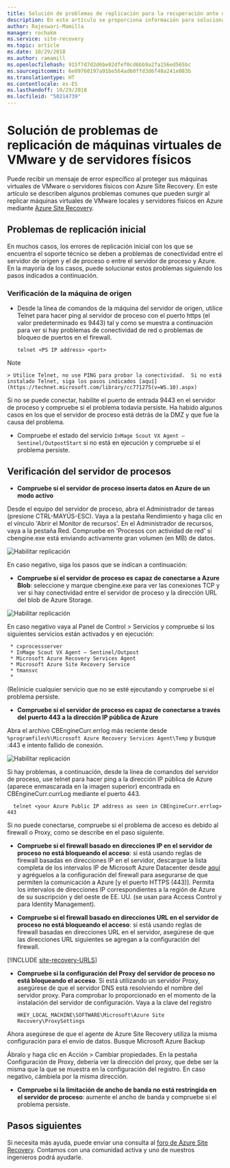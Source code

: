```yaml
---
title: Solución de problemas de replicación para la recuperación ante desastres de máquinas virtuales de VMware y servidores físicos en Azure con Azure Site Recovery | Microsoft Docs
description: En este artículo se proporciona información para solucionar problemas comunes de replicación durante la recuperación ante desastres de máquinas virtuales de VMware y servidores físicos en Azure con Azure Site Recovery.
author: Rajeswari-Mamilla
manager: rochakm
ms.service: site-recovery
ms.topic: article
ms.date: 10/29/2018
ms.author: ramamill
ms.openlocfilehash: 915f7d7d2d6be02dfef0cd6bb9a2fa156ed565bc
ms.sourcegitcommit: 6e09760197a91be564ad60ffd3d6f48a241e083b
ms.translationtype: HT
ms.contentlocale: es-ES
ms.lasthandoff: 10/29/2018
ms.locfileid: "50214739"
---
```

# <a name="troubleshoot-replication-issues-for-vmware-vms-and-physical-servers"></a>Solución de problemas de replicación de máquinas virtuales de VMware y de servidores físicos

Puede recibir un mensaje de error específico al proteger sus máquinas virtuales de VMware o servidores físicos con Azure Site Recovery. En este artículo se describen algunos problemas comunes que pueden surgir al replicar máquinas virtuales de VMware locales y servidores físicos en Azure mediante [Azure Site Recovery](site-recovery-overview.md).

## <a name="initial-replication-issues"></a>Problemas de replicación inicial

En muchos casos, los errores de replicación inicial con los que se encuentra el soporte técnico se deben a problemas de conectividad entre el servidor de origen y el de proceso o entre el servidor de proceso y Azure. En la mayoría de los casos, puede solucionar estos problemas siguiendo los pasos indicados a continuación.

### <a name="verify-the-source-machine"></a>Verificación de la máquina de origen
* Desde la línea de comandos de la máquina del servidor de origen, utilice Telnet para hacer ping al servidor de proceso con el puerto https (el valor predeterminado es 9443) tal y como se muestra a continuación para ver si hay problemas de conectividad de red o problemas de bloqueo de puertos en el firewall.

    `telnet <PS IP address> <port>`
> [!NOTE]
    > Utilice Telnet, no use PING para probar la conectividad.  Si no está instalado Telnet, siga los pasos indicados [aquí](https://technet.microsoft.com/library/cc771275(v=WS.10).aspx)

Si no se puede conectar, habilite el puerto de entrada 9443 en el servidor de proceso y compruebe si el problema todavía persiste. Ha habido algunos casos en los que el servidor de proceso está detrás de la DMZ y que fue la causa del problema.

* Compruebe el estado del servicio `InMage Scout VX Agent – Sentinel/OutpostStart` si no está en ejecución y compruebe si el problema persiste.   

## <a name="verify-the-process-server"></a>Verificación del servidor de procesos

* **Compruebe si el servidor de proceso inserta datos en Azure de un modo activo**

Desde el equipo del servidor de proceso, abra el Administrador de tareas (presione CTRL-MAYÚS-ESC). Vaya a la pestaña Rendimiento y haga clic en el vínculo 'Abrir el Monitor de recursos'. En el Administrador de recursos, vaya a la pestaña Red. Compruebe en 'Procesos con actividad de red' si cbengine.exe está enviando activamente gran volumen (en MB) de datos.

![Habilitar replicación](./media/vmware-azure-troubleshoot-replication/cbengine.png)

En caso negativo, siga los pasos que se indican a continuación:

* **Compruebe si el servidor de proceso es capaz de conectarse a Azure Blob**: seleccione y marque cbengine.exe para ver las conexiones TCP y ver si hay conectividad entre el servidor de proceso y la dirección URL del blob de Azure Storage.

![Habilitar replicación](./media/vmware-azure-troubleshoot-replication/rmonitor.png)

En caso negativo vaya al Panel de Control > Servicios y compruebe si los siguientes servicios están activados y en ejecución:

     * cxprocessserver
     * InMage Scout VX Agent – Sentinel/Outpost
     * Microsoft Azure Recovery Services Agent
     * Microsoft Azure Site Recovery Service
     * tmansvc
     *
(Re)inicie cualquier servicio que no se esté ejecutando y compruebe si el problema persiste.

* **Compruebe si el servidor de proceso es capaz de conectarse a través del puerto 443 a la dirección IP pública de Azure**

Abra el archivo CBEngineCurr.errlog más reciente desde `%programfiles%\Microsoft Azure Recovery Services Agent\Temp` y busque :443 e intento fallido de conexión.

![Habilitar replicación](./media/vmware-azure-troubleshoot-replication/logdetails1.png)

Si hay problemas, a continuación, desde la línea de comandos del servidor de proceso, use telnet para hacer ping a la dirección IP pública de Azure (aparece enmascarada en la imagen superior) encontrada en CBEngineCurr.currLog mediante el puerto 443.

      telnet <your Azure Public IP address as seen in CBEngineCurr.errlog>  443
Si no puede conectarse, compruebe si el problema de acceso es debido al firewall o Proxy, como se describe en el paso siguiente.


* **Compruebe si el firewall basado en direcciones IP en el servidor de proceso no está bloqueando el acceso**: si está usando reglas de firewall basadas en direcciones IP en el servidor, descargue la lista completa de los intervalos IP de Microsoft Azure Datacenter desde [aquí](https://www.microsoft.com/download/details.aspx?id=41653) y agréguelos a la configuración del firewall para asegurarse de que permiten la comunicación a Azure [y el puerto HTTPS (443)].  Permita los intervalos de direcciones IP correspondientes a la región de Azure de su suscripción y del oeste de EE. UU. (se usan para Access Control y para Identity Management).

* **Compruebe si el firewall basado en direcciones URL en el servidor de proceso no está bloqueando el acceso**: si está usando reglas de firewall basadas en direcciones URL en el servidor, asegúrese de que las direcciones URL siguientes se agregan a la configuración del firewall.

[!INCLUDE [site-recovery-URLS](../../includes/site-recovery-URLS.md)]  

* **Compruebe si la configuración del Proxy del servidor de proceso no está bloqueando el acceso**.  Si está utilizando un servidor Proxy, asegúrese de que el servidor DNS está resolviendo el nombre del servidor proxy.
Para comprobar lo proporcionado en el momento de la instalación del servidor de configuración. Vaya a la clave del registro

    `HKEY_LOCAL_MACHINE\SOFTWARE\Microsoft\Azure Site Recovery\ProxySettings`

Ahora asegúrese de que el agente de Azure Site Recovery utiliza la misma configuración para el envío de datos.
Busque Microsoft Azure Backup

Ábralo y haga clic en Acción > Cambiar propiedades. En la pestaña Configuración de Proxy, debería ver la dirección del proxy, que debe ser la misma que la que se muestra en la configuración del registro. En caso negativo, cámbiela por la misma dirección.


* **Compruebe si la limitación de ancho de banda no está restringida en el servidor de proceso**: aumente el ancho de banda y compruebe si el problema persiste.

## <a name="next-steps"></a>Pasos siguientes
Si necesita más ayuda, puede enviar una consulta al [foro de Azure Site Recovery](https://social.msdn.microsoft.com/Forums/azure/home?forum=hypervrecovmgr). Contamos con una comunidad activa y uno de nuestros ingenieros podrá ayudarle.
